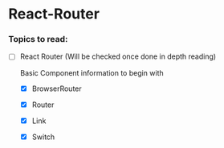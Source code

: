 # React-Router

### Topics to read:

* [ ] React Router \(Will be checked once done in depth reading\)

  Basic Component information to begin with

  * [x] BrowserRouter
  * [x] Router
  * [x] Link
  * [x] Switch

